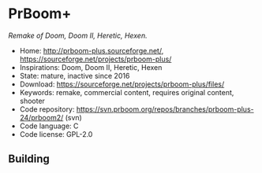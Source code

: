 # PrBoom+

_Remake of Doom, Doom II, Heretic, Hexen._

- Home: http://prboom-plus.sourceforge.net/, https://sourceforge.net/projects/prboom-plus/
- Inspirations: Doom, Doom II, Heretic, Hexen
- State: mature, inactive since 2016
- Download: https://sourceforge.net/projects/prboom-plus/files/
- Keywords: remake, commercial content, requires original content, shooter
- Code repository: https://svn.prboom.org/repos/branches/prboom-plus-24/prboom2/ (svn)
- Code language: C
- Code license: GPL-2.0

## Building
